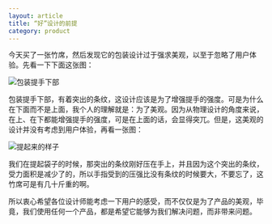```yaml
---
layout: article
title: “好”设计的前提
category: product
---
```


今天买了一张竹席，然后发现它的包装设计过于强求美观，以至于忽略了用户体验。先看一下下面这张图：

<img src="{{ site.baseurl }}upload/images/design-of-product-1.jpg" alt="包装提手下部">

包装提手下部，有着突出的条纹，这设计应该是为了增强提手的强度。可是为什么在下面而不是上面，我个人的理解就是：为了美观。因为从物理设计的角度来说，在上、在下都能增强提手的强度，可是在上面的话，会显得突兀。但是，这美观的设计并没有考虑到用户体验，再看一张图：

<img src="{{ site.baseurl }}upload/images/design-of-product-2.jpg" alt="提起来的样子">

我们在提起袋子的时候，那突出的条纹刚好压在手上，并且因为这个突出的条纹，受力面积是减少了的，所以手指受到的压强比没有条纹的时候要大，不要忘了，这竹席可是有几十斤重的啊。

所以衷心希望各位设计师能考虑一下用户的感受，而不仅仅是为了产品的美观，毕竟，我们使用任何一个产品，都是希望它能够为我们解决问题，而非带来问题。
